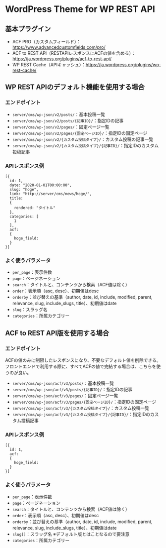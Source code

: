 # WordPress Theme for WP REST API

## 基本プラグイン
- ACF PRO（カスタムフィールド）：https://www.advancedcustomfields.com/pro/
- ACF to REST API（RESTAPIレスポンスにACFの値を含める）：https://ja.wordpress.org/plugins/acf-to-rest-api/
- WP REST Cache（APIキャッシュ）：https://ja.wordpress.org/plugins/wp-rest-cache/

## WP REST APIのデフォルト機能を使用する場合
### エンドポイント
- ```server/cms/wp-json/v2/posts/```：基本投稿一覧
- ```server/cms/wp-json/v2/posts/{記事ID}/```：指定IDの記事
- ```server/cms/wp-json/v2/pages/```：固定ページ一覧
- ```server/cms/wp-json/v2/pages/{固定ページID}/```：指定IDの固定ページ
- ```server/cms/wp-json/v2/{カスタム投稿タイプ}/```：カスタム投稿の記事一覧
- ```server/cms/wp-json/v2/{カスタム投稿タイプ}/{記事ID}/```：指定IDのカスタム投稿記事

### APIレスポンス例
```
[{
  id: 1,
  date: "2020-01-01T00:00:00",
  slug: "hoge",
  link: "http://server/cms/news/hoge/",
  title:
  {
    rendered: "タイトル"
  },
  categories: [
    1
  ],
  acf:
  {
    hoge_field:
  }
}]
```
### よく使うパラメータ
- ```per_page```：表示件数
- ```page```：ページネーション
- ```search```：タイトルと、コンテンツから検索（ACF値は除く）
- ```order```：表示順（asc, desc）、初期値はdesc
- ```orderby```：並び替えの基準（author, date, id, include, modified, parent, relevance, slug, include_slugs, title）、初期値はdate
- ```slug```：スラッグ名
- ```categories```：所属カテゴリー


## ACF to REST API版を使用する場合
### エンドポイント
ACFの値のみに制限したレスポンスになり、不要なデフォルト値を削除できる。　
フロントエンドで利用する際に、すべてACFの値で完結する場合は、こちらを使うのが良い。
- ```server/cms/wp-json/acf/v3/posts/```：基本投稿一覧
- ```server/cms/wp-json/acf/v3/posts/{記事ID}/```：指定IDの記事
- ```server/cms/wp-json/acf/v3/pages/```：固定ページ一覧
- ```server/cms/wp-json/acf/v3/pages/{固定ページID}/```：指定IDの固定ページ
- ```server/cms/wp-json/acf/v3/{カスタム投稿タイプ}/```：カスタム投稿一覧
- ```server/cms/wp-json/acf/v3/{カスタム投稿タイプ}/{記事ID}/```：指定IDのカスタム投稿記事

### APIレスポンス例
```
[{
  id: 1,
  acf:
  {
    hoge_field:
  }
}]
```

### よく使うパラメータ
- ```per_page```：表示件数
- ```page```：ページネーション
- ```search```：タイトルと、コンテンツから検索（ACF値は除く）
- ```order```：表示順（asc, desc）、初期値はdesc
- ```orderby```：並び替えの基準（author, date, id, include, modified, parent, relevance, slug, include_slugs, title）、初期値はdate
- ```slug[]```：スラッグ名 ※デフォルト版とはことなるので要注意
- ```categories```：所属カテゴリー
